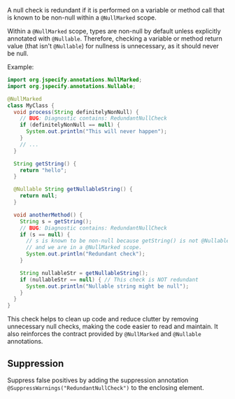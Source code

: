 A null check is redundant if it is performed on a variable or method call that is known to be non-null within a `@NullMarked` scope.

Within a `@NullMarked` scope, types are non-null by default unless explicitly annotated with `@Nullable`.
Therefore, checking a variable or method return value (that isn't `@Nullable`) for nullness is unnecessary, as it should never be null.

Example:

```java
import org.jspecify.annotations.NullMarked;
import org.jspecify.annotations.Nullable;

@NullMarked
class MyClass {
  void process(String definitelyNonNull) {
    // BUG: Diagnostic contains: RedundantNullCheck
    if (definitelyNonNull == null) {
      System.out.println("This will never happen");
    }
    // ...
  }

  String getString() {
    return "hello";
  }

  @Nullable String getNullableString() {
    return null;
  }

  void anotherMethod() {
    String s = getString();
    // BUG: Diagnostic contains: RedundantNullCheck
    if (s == null) {
      // s is known to be non-null because getString() is not @Nullable
      // and we are in a @NullMarked scope.
      System.out.println("Redundant check");
    }

    String nullableStr = getNullableString();
    if (nullableStr == null) { // This check is NOT redundant
      System.out.println("Nullable string might be null");
    }
  }
}
```

This check helps to clean up code and reduce clutter by removing unnecessary null checks, making the code easier to read and maintain.
It also reinforces the contract provided by `@NullMarked` and `@Nullable` annotations.

## Suppression

Suppress false positives by adding the suppression annotation `@SuppressWarnings("RedundantNullCheck")` to the enclosing element.
